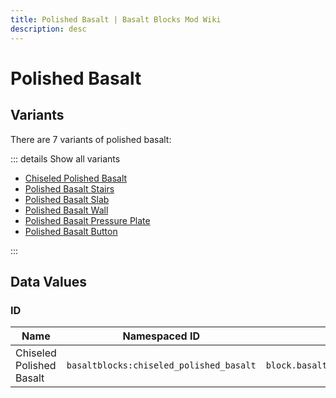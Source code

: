 ```yaml
---
title: Polished Basalt | Basalt Blocks Mod Wiki
description: desc
---
```


# Polished Basalt

<InvSlot id="minecraft:polished_basalt" />

## Variants

There are 7 variants of polished basalt:

::: details Show all variants

- [Chiseled Polished Basalt](./Chiseled_Polished_Basalt.md)
- [Polished Basalt Stairs](./Polished_Basalt_Stairs.md)
- [Polished Basalt Slab](./Polished_Basalt_Slab.md)
- [Polished Basalt Wall](./Polished_Basalt_Wall.md)
- [Polished Basalt Pressure Plate](./Polished_Basalt_Pressure_Plate.md)
- [Polished Basalt Button](./Polished_Basalt_Button.md)

:::

## Data Values

### ID

| Name                     | Namespaced ID                           | Translation Key                               |
| ------------------------ | --------------------------------------- | --------------------------------------------- |
| Chiseled Polished Basalt | `basaltblocks:chiseled_polished_basalt` | `block.basaltblocks.chiseled_polished_basalt` |
